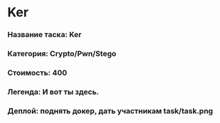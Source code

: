# Ker


### Название таска: Ker

### Категория: Crypto/Pwn/Stego

### Стоимость: 400

### Легенда: И вот ты здесь.

### Деплой: поднять докер, дать участникам task/task.png